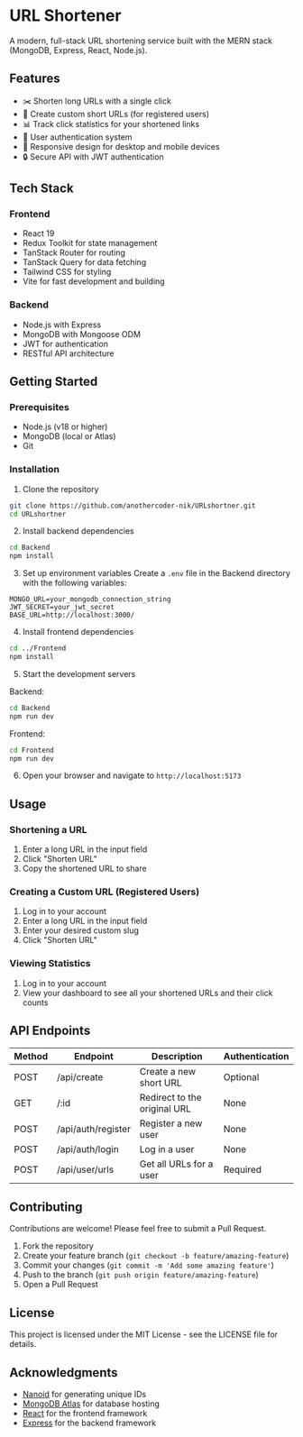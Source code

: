 # URL Shortener

A modern, full-stack URL shortening service built with the MERN stack (MongoDB, Express, React, Node.js).

## Features

- ✂️ Shorten long URLs with a single click
- 🔗 Create custom short URLs (for registered users)
- 📊 Track click statistics for your shortened links
- 👤 User authentication system
- 📱 Responsive design for desktop and mobile devices
- 🔒 Secure API with JWT authentication

## Tech Stack

### Frontend
- React 19
- Redux Toolkit for state management
- TanStack Router for routing
- TanStack Query for data fetching
- Tailwind CSS for styling
- Vite for fast development and building

### Backend
- Node.js with Express
- MongoDB with Mongoose ODM
- JWT for authentication
- RESTful API architecture

## Getting Started

### Prerequisites
- Node.js (v18 or higher)
- MongoDB (local or Atlas)
- Git

### Installation

1. Clone the repository
```bash
git clone https://github.com/anothercoder-nik/URLshortner.git
cd URLshortner
```

2. Install backend dependencies
```bash
cd Backend
npm install
```

3. Set up environment variables
Create a `.env` file in the Backend directory with the following variables:
```
MONGO_URL=your_mongodb_connection_string
JWT_SECRET=your_jwt_secret
BASE_URL=http://localhost:3000/
```

4. Install frontend dependencies
```bash
cd ../Frontend
npm install
```

5. Start the development servers

Backend:
```bash
cd Backend
npm run dev
```

Frontend:
```bash
cd Frontend
npm run dev
```

6. Open your browser and navigate to `http://localhost:5173`

## Usage

### Shortening a URL
1. Enter a long URL in the input field
2. Click "Shorten URL"
3. Copy the shortened URL to share

### Creating a Custom URL (Registered Users)
1. Log in to your account
2. Enter a long URL in the input field
3. Enter your desired custom slug
4. Click "Shorten URL"

### Viewing Statistics
1. Log in to your account
2. View your dashboard to see all your shortened URLs and their click counts

## API Endpoints

| Method | Endpoint | Description | Authentication |
|--------|----------|-------------|----------------|
| POST | /api/create | Create a new short URL | Optional |
| GET | /:id | Redirect to the original URL | None |
| POST | /api/auth/register | Register a new user | None |
| POST | /api/auth/login | Log in a user | None |
| POST | /api/user/urls | Get all URLs for a user | Required |

## Contributing

Contributions are welcome! Please feel free to submit a Pull Request.

1. Fork the repository
2. Create your feature branch (`git checkout -b feature/amazing-feature`)
3. Commit your changes (`git commit -m 'Add some amazing feature'`)
4. Push to the branch (`git push origin feature/amazing-feature`)
5. Open a Pull Request

## License

This project is licensed under the MIT License - see the LICENSE file for details.

## Acknowledgments

- [Nanoid](https://github.com/ai/nanoid) for generating unique IDs
- [MongoDB Atlas](https://www.mongodb.com/cloud/atlas) for database hosting
- [React](https://reactjs.org/) for the frontend framework
- [Express](https://expressjs.com/) for the backend framework
